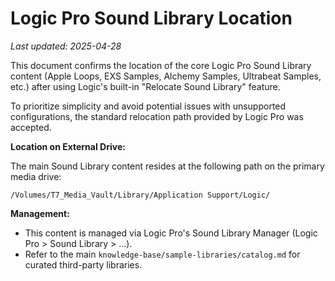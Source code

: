 # Logic Pro Sound Library Location

*Last updated: 2025-04-28*

This document confirms the location of the core Logic Pro Sound Library content (Apple Loops, EXS Samples, Alchemy Samples, Ultrabeat Samples, etc.) after using Logic's built-in "Relocate Sound Library" feature.

To prioritize simplicity and avoid potential issues with unsupported configurations, the standard relocation path provided by Logic Pro was accepted.

**Location on External Drive:**

The main Sound Library content resides at the following path on the primary media drive:

`/Volumes/T7_Media_Vault/Library/Application Support/Logic/`

**Management:**

- This content is managed via Logic Pro's Sound Library Manager (Logic Pro > Sound Library > ...).
- Refer to the main `knowledge-base/sample-libraries/catalog.md` for curated third-party libraries.
